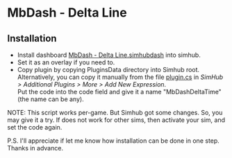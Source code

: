 # MbDash - Delta Line

## Installation

* Install dashboard [MbDash - Delta Line.simhubdash](MbDash%20-%20Delta%20Line.simhubdash) into simhub.
* Set it as an overlay if you need to.
* Copy plugin by copying PluginsData directory into Simhub root.<br>
Alternatively, you can copy it manually from the file [plugin.cs](plugin.cs) in _SimHub > Additional Plugins > More > Add New Expression_.<br>
Put the code into the code field and give it a name "MbDashDeltaTime" (the name can be any).

NOTE: This script works per-game. But Simhub got some changes. So, you may give it a try. If does not work for other sims, then activate your sim, and set the code again.

P.S. I'll appreciate if let me know how installation can be done in one step. Thanks in advance.
